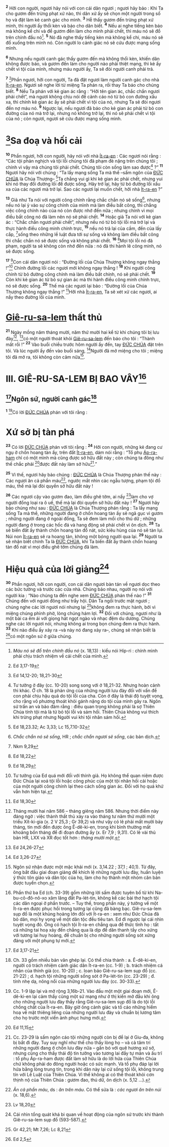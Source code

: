 <sup><b>2</b></sup> Hỡi con người, ngươi hãy nói với con cái dân ngươi ; ngươi hãy bảo : Khi Ta cho gươm đến trừng phạt xứ nào, thì dân xứ ấy sẽ chọn một người trong số họ và đặt làm kẻ canh gác cho mình. <sup><b>3</b></sup> Hễ thấy gươm đến trừng phạt xứ mình, thì người ấy thổi kèn và báo cho dân biết. <sup><b>4</b></sup> Nếu ai nghe tiếng kèn báo mà không kể chi và để gươm đến làm cho mình phải chết, thì máu nó sẽ đổ trên chính đầu nó[^4-fc5929f6-afe9-46bc-b408-1432e126140d]. <sup><b>5</b></sup> Nó đã nghe thấy tiếng kèn mà không kể chi, máu nó sẽ đổ xuống trên mình nó. Còn người lo cảnh giác nó sẽ cứu được mạng sống mình.

<sup><b>6</b></sup> Nhưng nếu người canh gác thấy gươm đến mà không thổi kèn, khiến dân không được báo, và gươm đến làm cho người nào phải thiệt mạng, thì kẻ ấy chết vì tội của mình, nhưng máu người ấy, Ta sẽ đòi người canh phải trả.

<sup><b>7</b></sup> [^2@-fc5929f6-afe9-46bc-b408-1432e126140d]Phần ngươi, hỡi con người, Ta đã đặt ngươi làm người canh gác cho nhà [Ít-ra-en](). Ngươi sẽ nghe lời từ miệng Ta phán ra, rồi thay Ta báo cho chúng biết. <sup><b>8</b></sup> Nếu Ta phán với kẻ gian ác rằng : “Hỡi tên gian ác, chắc chắn ngươi phải chết”, mà ngươi không chịu nói để cảnh cáo nó từ bỏ con đường xấu xa, thì chính kẻ gian ác ấy sẽ phải chết vì tội của nó, nhưng Ta sẽ đòi ngươi đền nợ máu nó. <sup><b>9</b></sup> Ngược lại, nếu ngươi đã báo cho kẻ gian ác phải từ bỏ con đường của nó mà trở lại, nhưng nó không trở lại, thì nó sẽ phải chết vì tội của nó ; còn ngươi, ngươi sẽ cứu được mạng sống mình.

# [^3@-fc5929f6-afe9-46bc-b408-1432e126140d]Sa đoạ và hối cải
<sup><b>10</b></sup> Phần ngươi, hỡi con người, hãy nói với nhà [Ít-ra-en]() : Các ngươi nói rằng : “Các tội phản nghịch và tội lỗi chúng tôi đã phạm đè nặng trên chúng tôi ; chính vì vậy mà chúng tôi phải chết. Chúng tôi còn sống làm sao được[^5-fc5929f6-afe9-46bc-b408-1432e126140d] ?” <sup><b>11</b></sup> Ngươi hãy nói với chúng : “Ta lấy mạng sống Ta mà thề –sấm ngôn của [ĐỨC CHÚA]() là Chúa Thượng– [^4@-fc5929f6-afe9-46bc-b408-1432e126140d]Ta chẳng vui gì khi kẻ gian ác phải chết, nhưng vui khi nó thay đổi đường lối để được sống. Hãy trở lại, hãy từ bỏ đường lối xấu xa của các ngươi mà trở lại. Sao các ngươi lại muốn chết, hỡi nhà [Ít-ra-en]() ?”

<sup><b>13</b></sup> Giả như Ta nói với người công chính rằng chắc chắn nó sẽ sống[^7-fc5929f6-afe9-46bc-b408-1432e126140d], nhưng nếu nó lại ỷ vào sự công chính của mình mà làm điều bất công, thì chẳng việc công chính nào của nó còn được nhớ đến nữa ; nhưng chính vì mọi điều bất công nó đã làm nên nó sẽ phải chết. <sup><b>14</b></sup> Hoặc giả Ta nói với kẻ gian ác : “Chắc chắn ngươi phải chết”, nhưng nếu nó từ bỏ tội lỗi mà trở lại và thực hành điều công minh chính trực, <sup><b>15</b></sup> nếu nó trả lại của cầm, đền của lấy cắp, [^6@-fc5929f6-afe9-46bc-b408-1432e126140d]sống theo những lề luật đưa tới sự sống và không làm điều bất công thì chắc chắn nó sẽ được sống và không phải chết. <sup><b>16</b></sup> [^7@-fc5929f6-afe9-46bc-b408-1432e126140d]Mọi tội lỗi nó đã phạm, người ta sẽ không còn nhớ đến nữa : nó đã thi hành lẽ công minh, nó sẽ được sống.

<sup><b>17</b></sup> [^8@-fc5929f6-afe9-46bc-b408-1432e126140d]Con cái dân ngươi nói : “Đường lối của Chúa Thượng không ngay thẳng !”[^8-fc5929f6-afe9-46bc-b408-1432e126140d] Chính đường lối các ngươi mới không ngay thẳng ! <sup><b>18</b></sup> Khi người công chính từ bỏ đường công chính mà làm điều bất chính, nó sẽ phải chết. <sup><b>19</b></sup> Còn khi kẻ gian ác từ bỏ sự gian ác mà thi hành điều công minh chính trực, nó sẽ được sống. <sup><b>20</b></sup> Thế mà các ngươi lại bảo : “Đường lối của Chúa Thượng không ngay thẳng !” [^9@-fc5929f6-afe9-46bc-b408-1432e126140d]Hỡi nhà [Ít-ra-en](), Ta sẽ xét xử các ngươi, ai nấy theo đường lối của mình.

# [Giê-ru-sa-lem]() thất thủ
<sup><b>21</b></sup> Ngày mồng năm tháng mười, năm thứ mười hai kể từ khi chúng tôi bị lưu đày[^9-fc5929f6-afe9-46bc-b408-1432e126140d], [^10@-fc5929f6-afe9-46bc-b408-1432e126140d]có một người thoát khỏi [Giê-ru-sa-lem]() đến báo cho tôi : “Thành mất rồi !” <sup><b>22</b></sup> Vào buổi chiều trước hôm người ấy đến, tay [ĐỨC CHÚA]() đặt trên tôi. Và lúc người ấy đến vào buổi sáng, [^11@-fc5929f6-afe9-46bc-b408-1432e126140d]Người đã mở miệng cho tôi ; miệng tôi đã mở ra, tôi không còn câm nữa[^10-fc5929f6-afe9-46bc-b408-1432e126140d].

# III. GIÊ-RU-SA-LEM BỊ BAO VÂY[^1-fc5929f6-afe9-46bc-b408-1432e126140d]

## [^1@-fc5929f6-afe9-46bc-b408-1432e126140d]Ngôn sứ, người canh gác[^2-fc5929f6-afe9-46bc-b408-1432e126140d]
<sup><b>1</b></sup> [^3-fc5929f6-afe9-46bc-b408-1432e126140d]Có lời [ĐỨC CHÚA]() phán với tôi rằng : 
# Xứ sở bị tàn phá
<sup><b>23</b></sup> Có lời [ĐỨC CHÚA]() phán với tôi rằng : <sup><b>24</b></sup> Hỡi con người, những kẻ đang cư ngụ ở chốn hoang tàn ấy, trên đất [Ít-ra-en](), dám nói rằng : “Tổ phụ [Áp-ra-ham]() chỉ có một mình mà cũng được sở hữu đất này ; còn chúng ta đông như thế chắc phải [^12@-fc5929f6-afe9-46bc-b408-1432e126140d]được đất này làm sở hữu[^11-fc5929f6-afe9-46bc-b408-1432e126140d].”

<sup><b>25</b></sup> Vì thế, ngươi hãy bảo chúng : [ĐỨC CHÚA]() là Chúa Thượng phán thế này : Các ngươi ăn cả phần máu[^12-fc5929f6-afe9-46bc-b408-1432e126140d], ngước mắt nhìn các ngẫu tượng, phạm tội đổ máu, thế mà lại đòi quyền sở hữu đất này !

<sup><b>26</b></sup> Các ngươi cậy vào gươm đao, làm điều ghê tởm, ai nấy [^13@-fc5929f6-afe9-46bc-b408-1432e126140d]làm cho vợ người đồng loại ra ô uế, thế mà lại đòi quyền sở hữu đất này ! <sup><b>27</b></sup> Ngươi hãy bảo chúng như sau : [ĐỨC CHÚA]() là Chúa Thượng phán rằng : Ta lấy mạng sống Ta mà thề, những người đang ở chốn hoang tàn ấy sẽ ngã gục vì gươm ; những người đang ở ngoài đồng, Ta sẽ đem làm mồi cho thú dữ ; những người đang ở trong các hốc đá và hang động sẽ phải chết vì ôn dịch. <sup><b>28</b></sup> Ta sẽ biến đất ấy thành chốn hoang tàn đổ nát, sức kiêu hùng của nó sẽ tàn lụi. Núi non [Ít-ra-en]() sẽ ra hoang tàn, không một bóng người qua lại. <sup><b>29</b></sup> Người ta sẽ nhận biết chính Ta là [ĐỨC CHÚA](), khi Ta biến đất ấy thành chốn hoang tàn đổ nát vì mọi điều ghê tởm chúng đã làm.

# Hiệu quả của lời giảng[^13-fc5929f6-afe9-46bc-b408-1432e126140d]
<sup><b>30</b></sup> Phần ngươi, hỡi con người, con cái dân ngươi bàn tán về ngươi dọc theo các bức tường và trước các cửa nhà. Chúng bảo nhau, người nọ nói với người kia : “Nào chúng ta đến nghe xem [ĐỨC CHÚA]() phán thế nào !” <sup><b>31</b></sup> Chúng đến với ngươi đông như trẩy hội. Dân Ta ngồi trước mặt ngươi ; chúng nghe các lời ngươi nói nhưng lại [^14@-fc5929f6-afe9-46bc-b408-1432e126140d]không đem ra thực hành, bởi vì miệng chúng phỉnh phờ, lòng chúng hám lợi. <sup><b>32</b></sup> Đối với chúng, ngươi như là một bài ca êm ái với giọng hát ngọt ngào và nhạc đệm du dương. Chúng nghe các lời ngươi nói, nhưng không ai trong bọn chúng đem ra thực hành. <sup><b>33</b></sup> Khi nào điều ấy xảy ra –và này nó đang xảy ra–, chúng sẽ nhận biết là [^15@-fc5929f6-afe9-46bc-b408-1432e126140d]có một ngôn sứ ở giữa chúng.

[^1-fc5929f6-afe9-46bc-b408-1432e126140d]: Phần thứ ba Ed (ch. 33-39) gồm những lời sấm được tuyên bố từ khi Na-bu-cô-đô-nô-xo xâm lăng đất Pa-lét-tin, không kể các bài thơ hạch tội các dân ngoại ở phần trước. – Tuy thế, trong phần này, ý tưởng về một Ít-ra-en được phục hồi trong tương lại cũng đã bàng bạc. Giê-ru-sa-lem sụp đổ là một khủng hoảng lớn đối với Ít-ra-en : xem như Đức Chúa đã bỏ dân, mọi hy vọng về một dân tộc đều tiêu tan. Ed đi ngược lại cái nhìn tuyệt vọng đó. Ông có hạch tội Ít-ra-en chẳng qua để thức tỉnh họ : tất cả những tai hoạ xảy đến chẳng qua là dịp để dân thanh tẩy cho xứng với tương lai huy hoàng, để chuẩn bị cho những người sống sót xứng đáng với một phụng tự mới.
[^2-fc5929f6-afe9-46bc-b408-1432e126140d]: Ch. 33 gồm nhiều bản văn ghép lại. Có thể chia thành : a. Ê-dê-ki-en, người có trách nhiệm cảnh giác dân Ít-ra-en (cc. 1-9) ; b. trách nhiệm cá nhân của thính giả (cc. 10-20) ; c. loan báo Giê-ru-sa-lem sụp đổ (cc. 21-22) ; d. hạch tội những người sống sót ở Pa-lét-tin (cc. 23-29) ; đ. tính nhẹ dạ, nông nổi của những người lưu đày (cc. 30-33).
[^3-fc5929f6-afe9-46bc-b408-1432e126140d]: Cc. 1-9 lặp lại và mở rộng 3,16b-21. Vào đầu một một giai đoạn mới, Ê-dê-ki-en lại cảm thấy cũng một sứ mạng như ở thị kiến mở đầu khi ông cho những người lưu đày thấy rằng Giê-ru-sa-lem sụp đổ là do tội lỗi chồng chất của Ít-ra-en. Bây giờ ông cảnh giác và tố cáo những hiểm hoạ về mặt thiêng liêng của những người lưu đày và chuẩn bị lương tâm cho họ trước một viển ảnh phục hưng mới.
[^4-fc5929f6-afe9-46bc-b408-1432e126140d]: *Máu nó sẽ đổ trên chính đầu nó* (x. 18,13) : kiểu nói Híp-ri : chính mình phải chịu trách nhiệm về cái chết của mình.
[^5-fc5929f6-afe9-46bc-b408-1432e126140d]: Tư tưởng ở đây (cc. 10-20) song song với ở 18,21-32. Nhưng hoàn cảnh thì khác. Ở ch. 18 là phản ứng của những người lưu đày đối với vấn đề con phải chịu hậu quả do tội lỗi của cha. Còn ở đây là thái độ tuyệt vọng, cho rằng vô phương thoát khỏi gánh nặng do tội của mình gây ra. Ngôn sứ trấn an và bảo đảm rằng : điều quan trọng không phải là sợ Thiên Chúa tính tội mà là từ bỏ tội lỗi và sám hối. Thiên Chúa không vui thích khi trừng phạt nhưng Người vui khi tội nhân sám hối.
[^7-fc5929f6-afe9-46bc-b408-1432e126140d]: *Chắc chắn nó sẽ sống*, HR ; *chắc chắn ngươi sẽ sống*, các bản dịch.
[^8-fc5929f6-afe9-46bc-b408-1432e126140d]: Tư tưởng của Ed quá mới đối với thính giả. Họ không thể quan niệm được Đức Chúa lại xoá tội lỗi hoặc công phúc của một tội nhân hối cải hoặc của một người công chính lại theo cách sống gian ác. Đối với họ quá khứ vẫn hơn hiện tại.
[^9-fc5929f6-afe9-46bc-b408-1432e126140d]: Tháng mười hai năm 586 – tháng giêng năm 586. Nhưng thời điểm này đáng ngờ : việc thành thất thủ xảy ra vào tháng tư năm thứ mười một triều Xít-ki-gia (x. 2 V 25,3 ; Gr 39,2) và như vậy có lẽ phải mất mười bảy tháng, tin mới đến được ông Ê-dê-ki-en, trong khi bình thường mất khoảng bốn tháng để đi đoạn đường ấy (x. Er 7,9 ; 9,31). Có lẽ vài thủ bản HR, LXX và XR đọc tốt hơn : *tháng mười một*.
[^10-fc5929f6-afe9-46bc-b408-1432e126140d]: Ngôn sứ nhận được một mặc khải mới (x. 3,14.22 ; 37,1 ; 40,1). Từ đây, ông bắt đầu giai đoạn giảng để khích lệ những người lưu đày, huấn luyện ý thức tôn giáo và dân tộc của họ, làm cho họ thành một nhóm căn bản được tuyển chọn.
[^11-fc5929f6-afe9-46bc-b408-1432e126140d]: Cc. 23-29 là sấm ngôn cáo tội những người còn bị để lại ở Giu-đa, không bị bắt đi đày. Tuy suy nghĩ như thế cho thấy lòng họ – và cả tâm trí những người đang ở chốn lưu đày nữa – gắn bó với quê hương xứ sở, nhưng cũng cho thấy thái độ tin tưởng vào tương lai đầy tự mãn và ấu trĩ : tổ phụ Áp-ra-ham được đất làm sở hữu là do lời hứa của Thiên Chúa chứ không phải do đông người hoặc có sức mạnh. Và tổ phụ đáp lại lời hứa bằng lòng trung tín, trong khi dân này lại cứ sống tội lỗi, không trung tín với Lề Luật của Thiên Chúa. Vì thế không ai có thể thoát khỏi cơn thịnh nộ của Thiên Chúa : gươm đao, thú dữ, ôn dịch (x. 5,12 ...).
[^12-fc5929f6-afe9-46bc-b408-1432e126140d]: *Ăn cả phần máu*, ds : *ăn trên máu*. Có thể sửa là : *các ngươi ăn trên núi* (x. 18,6).
[^13-fc5929f6-afe9-46bc-b408-1432e126140d]: Cái nhìn tổng quát khá bi quan về hoạt động của ngôn sứ trước khi thành Giê-ru-sa-lem sụp đổ (593-587).
[^1@-fc5929f6-afe9-46bc-b408-1432e126140d]: Ed 3,17-21
[^2@-fc5929f6-afe9-46bc-b408-1432e126140d]: Ed 3,17-19
[^3@-fc5929f6-afe9-46bc-b408-1432e126140d]: Ed 14,12-20; 18,21-30
[^4@-fc5929f6-afe9-46bc-b408-1432e126140d]: Ed 18,23.32; Ac 3,33; Lc 15,7.10-32
[^6@-fc5929f6-afe9-46bc-b408-1432e126140d]: Nkm 9,29
[^7@-fc5929f6-afe9-46bc-b408-1432e126140d]: Ed 18,22
[^8@-fc5929f6-afe9-46bc-b408-1432e126140d]: Ed 18,29
[^9@-fc5929f6-afe9-46bc-b408-1432e126140d]: Ed 18,30
[^10@-fc5929f6-afe9-46bc-b408-1432e126140d]: Ed 24,26-27
[^11@-fc5929f6-afe9-46bc-b408-1432e126140d]: Ed 3,26-27
[^12@-fc5929f6-afe9-46bc-b408-1432e126140d]: Ed 11,15
[^13@-fc5929f6-afe9-46bc-b408-1432e126140d]: Lv 18,20
[^14@-fc5929f6-afe9-46bc-b408-1432e126140d]: Gr 42,21; Mt 7,26; Lc 8,21
[^15@-fc5929f6-afe9-46bc-b408-1432e126140d]: Ed 2,5